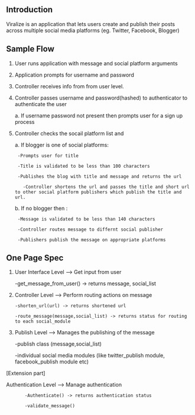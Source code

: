Introduction
------------

Viralize is an application that lets users create and publish their posts across multiple social media platforms (eg. Twitter, Facebook, Blogger) 


Sample Flow
-------------

1. User runs application with message and social platform arguments
2. Application prompts for username and password
3. Controller receives info from from user level.
4. Controller passes username and password(hashed) to authenticator to authenticate the user

   	a. If username password not present then prompts user for a sign up process

5. Controller checks the socail platform list and
   	      
	 a. If blogger is one of social platforms:
	      	  
		-Prompts user for title
		  
		-Title is validated to be less than 100 characters
		  
		-Publishes the blog with title and message and returns the url
		  
		  -Controller shortens the url and passes the title and short url to other social platform publishers which publish the title and url.
		
	 b. If no blogger then :
	      	  
		-Message is validated to be less than 140 characters
		  
		-Controller routes message to differnt social publisher
		  
		-Publishers publish the message on appropriate platforms



One Page Spec
-------------

1. User Interface Level --> Get input from user

     -get_message_from_user() -> returns message, social_list
     
     
2. Controller Level --> Perform routing actions on message

	   -shorten_url(url) -> returns shortened url

	   -route_message(message,social_list) -> returns status for routing to each social_module

	   
3.  Publish Level --> Manages the publishing of the message
       
	   -publish class (message,social_list) 

	   -individual social media modules (like twitter_publish module, facebook_publish module etc)
	


[Extension part]

Authentication Level --> Manage authentication
	       
	       -Authenticate() -> returns authentication status	       
	    
	       -validate_message()

